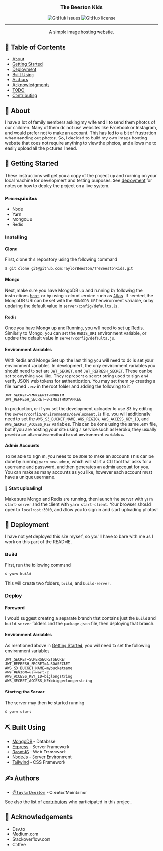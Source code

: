 <h3 align="center">The Beeston Kids</h3>

<div align="center">

  [![GitHub issues](https://img.shields.io/github/issues/TaylorBeeston/TheBeestonKids)](https://github.com/TaylorBeeston/TheBeestonKids/issues)
  [![GitHub license](https://img.shields.io/github/license/TaylorBeeston/TheBeestonKids)](https://github.com/TaylorBeeston/TheBeestonKids/blob/master/LICENSE.md)

</div>

---

<p align="center"> A simple image hosting webstie.
    <br> 
</p>

## 📝 Table of Contents
- [About](#about)
- [Getting Started](#getting_started)
- [Deployment](#deployment)
- [Built Using](#built_using)
- [Authors](#authors)
- [Acknowledgments](#acknowledgement)
- [TODO](./TODO.md)
- [Contributing](./CONTRIBUTING.md)

## 🧐 About <a name="about"></a>
I have a lot of family members asking my wife and I to send them photos of our children. Many of them
do not use websites like Facebook or Instagram, and would prefer not to make an account. This has led
to a bit of frustration when sending out photos. So, I decided to build my own image hosting website
that does not require anything to view the photos, and allows me to easily upload all the pictures I
need.

## 🏁 Getting Started <a name = "getting_started"></a>
These instructions will get you a copy of the project up and running on your local machine for development and testing purposes. See [deployment](#deployment) for notes on how to deploy the project on a live system.

### Prerequisites
- Node
- Yarn
- MongoDB
- Redis

### Installing

#### Clone
First, clone this repository using the following command
```bash
$ git clone git@github.com:TaylorBeeston/TheBeestonKids.git
```

#### Mongo
Next, make sure you have MongoDB up and running by following the instructions 
[here](https://docs.mongodb.com/manual/administration/install-community/), or by using a cloud
service such as [Atlas](https://www.mongodb.com/cloud/atlas). If needed, the MongoDB URI can be
set with the `MONGODB_URI` environment variable, or by updating the default value in 
`server/config/defaults.js`.

#### Redis
Once you have Mongo up and Running, you will need to set up [Redis](https://redis.io/download).
Similarly to Mongo, you can set the `REDIS_URI` environment variable, or update the default
value in `server/config/defaults.js`.

#### Environment Variables
With Redis and Mongo Set up, the last thing you will need to do is set your environment variables.
In development, the only environment variables you should need to set are `JWT_SECRET`, and 
`JWT_REFRESH_SECRET`. These can be set to anything you like. They represent a secret string used
to sign and verify JSON web tokens for authentication. You may set them by creating a file named
`.env` in the root folder and adding the following to it
```
JWT_SECRET=YANKEEWITHNOBRIM
JWT_REFRESH_SECRET=BRIMWITHNOYANKEE
```

In production, or if you set the development uploader to use S3 by editing the 
`server/config/environments/development.js` file, you will additionally need to set the
`AWS_S3_BUCKET_NAME`, `AWS_REGION`, `AWS_ACCESS_KEY_ID`, and `AWS_SECRET_ACCESS_KEY` variables.
This can be done using the same .env file, but if you are hosting your site using a service such as
Heroku, they usually provide an alternative method to set environment variables.

#### Admin Accounts
To be able to sign in, you need to be able to make an account! This can be done by running 
`yarn new-admin`, which will start a CLI tool that asks for a username and password, and then
generates an admin account for you. You can make as many accounts as you like, however each account
must have a unique username.

#### 🚀 Start uploading!
Make sure Mongo and Redis are running, then launch the server with `yarn start-server` and the
client with `yarn start-client`. Your browser should open to `localhost:3000`, and allow you to
sign in and start uploading photos!

## 🚀 Deployment <a name = "deployment"></a>
I have not yet deployed this site myself, so you'll have to bare with me as I work on this part of
the README.

### Build
First, run the following command
```bash
$ yarn build
```

This will create two folders, `build`, and `build-server`.

### Deploy

#### Foreword
I would suggest creating a separate branch that contains just the `build` and `build-server` folders
and the `package.json` file, then deploying that branch. 

#### Environment Variables
As mentioned above in [Getting Started](#getting_started), you will need to set the following
environment variables
```
JWT_SECRET=SUPERSECRETSECRET
JWT_REFRESH_SECRET=ALSOASECRET
AWS_S3_BUCKET_NAME=mybucketname
AWS_REGION=us-west-2
AWS_ACCESS_KEY_ID=biglongstring
AWS_SECRET_ACCESS_KEY=biggerlongerstring
```

#### Starting the Server
The server may then be started running
```bash
$ yarn start
```

## ⛏️ Built Using <a name="built_using"></a>
- [MongoDB](https://www.mongodb.com/) - Database
- [Express](https://expressjs.com/) - Server Framework
- [ReactJS](https://reactjs.org/) - Web Framework
- [NodeJs](https://nodejs.org/en/) - Server Environment
- [Tailwind](https://tailwindcss.org/) - CSS Framework

## ✍️ Authors <a name="authors"></a>
- [@TaylorBeeston](https://github.com/TaylorBeeston) - Creater/Maintainer

See also the list of [contributors](https://github.com/TaylorBeeston/TheBeestonKids/contributors) who participated in this project.

## 🎉 Acknowledgements <a name="acknowledgement"></a>
- Dev.to
- Medium.com
- Stackoverflow.com
- Coffee
